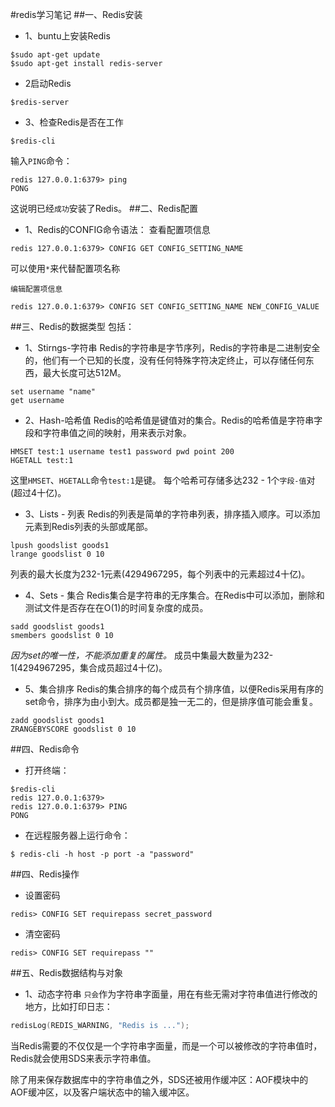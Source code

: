 #redis学习笔记
##一、Redis安装
* 1、buntu上安装Redis
```SHELL
$sudo apt-get update
$sudo apt-get install redis-server
```
* 2启动Redis
```SHELL
$redis-server
```

* 3、检查Redis是否在工作
```SHELL
$redis-cli
```
输入`PING`命令：
```SHELL
redis 127.0.0.1:6379> ping
PONG
```
这说明已经`成功`安装了Redis。
##二、Redis配置
* 1、Redis的CONFIG命令语法：
    查看配置项信息
```shell
redis 127.0.0.1:6379> CONFIG GET CONFIG_SETTING_NAME
```
可以使用`*`来代替配置项名称

    编辑配置项信息
```shell
redis 127.0.0.1:6379> CONFIG SET CONFIG_SETTING_NAME NEW_CONFIG_VALUE
```
##三、Redis的数据类型
包括：
* 1、Stirngs-字符串
Redis的字符串是字节序列，Redis的字符串是二进制安全的，他们有一个已知的长度，没有任何特殊字符决定终止，可以存储任何东西，最大长度可达512M。
```shell
set username "name"
get username
```
* 2、Hash-哈希值
Redis的哈希值是键值对的集合。Redis的哈希值是字符串字段和字符串值之间的映射，用来表示对象。
```shell
HMSET test:1 username test1 password pwd point 200
HGETALL test:1
```
这里`HMSET`、`HGETALL`命令`test:1`是键。
每个哈希可存储多达232 - 1个`字段-值`对(超过4十亿)。
* 3、Lists - 列表
Redis的列表是简单的字符串列表，排序插入顺序。可以添加元素到Redis列表的头部或尾部。
```shell
lpush goodslist goods1
lrange goodslist 0 10
```
列表的最大长度为232-1元素(4294967295，每个列表中的元素超过4十亿)。
* 4、Sets - 集合
Redis集合是字符串的无序集合。在Redis中可以添加，删除和测试文件是否存在在O(1)的时间复杂度的成员。
```shell
sadd goodslist goods1
smembers goodslist 0 10
```
*因为set的唯一性，不能添加重复的属性。*
成员中集最大数量为232-1(4294967295，集合成员超过4十亿)。
* 5、集合排序
Redis的集合排序的每个成员有个排序值，以便Redis采用有序的set命令，排序为由小到大。成员都是独一无二的，但是排序值可能会重复。
```shell
zadd goodslist goods1
ZRANGEBYSCORE goodslist 0 10
```

##四、Redis命令
* 打开终端：
```shell
$redis-cli
redis 127.0.0.1:6379>
redis 127.0.0.1:6379> PING
PONG
```
* 在远程服务器上运行命令：
```shell
$ redis-cli -h host -p port -a "password"
```
##四、Redis操作
* 设置密码
```shell
redis> CONFIG SET requirepass secret_password
```
* 清空密码
```shell
redis> CONFIG SET requirepass ""
```

##五、Redis数据结构与对象
* 1、动态字符串
`只会`作为字符串字面量，用在有些无需对字符串值进行修改的地方，比如打印日志：
```c
redisLog(REDIS_WARNING, "Redis is ...");
```
当Redis需要的不仅仅是一个字符串字面量，而是一个可以被修改的字符串值时，Redis就会使用SDS来表示字符串值。

除了用来保存数据库中的字符串值之外，SDS还被用作缓冲区：AOF模块中的AOF缓冲区，以及客户端状态中的输入缓冲区。
